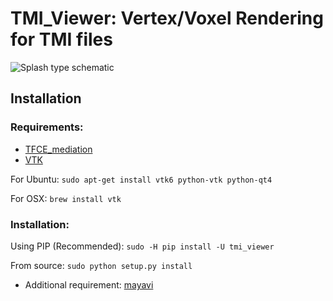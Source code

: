 # TMI_Viewer: Vertex/Voxel Rendering for TMI files


![Splash type schematic](https://github.com/trislett/TFCE_mediation/blob/master/tfce_mediation/doc/tmi_viewer_multimodal.png "Schematic")

## Installation

### Requirements:

* [TFCE_mediation](https://github.com/trislett/TFCE_mediation)
* [VTK](http://www.vtk.org/download/)

For Ubuntu:
```sudo apt-get install vtk6 python-vtk python-qt4```

For OSX:
```brew install vtk```

### Installation:

Using PIP (Recommended):
```sudo -H pip install -U tmi_viewer```

From source:
```sudo python setup.py install```
 - Additional requirement: [mayavi](http://docs.enthought.com/mayavi/mayavi/)
